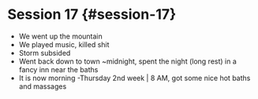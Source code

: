 # Session 17 {#session-17}

* We went up the mountain  
* We played music, killed shit  
* Storm subsided  
* Went back down to town \~midnight, spent the night (long rest) in a fancy inn near the baths  
* It is now morning \-Thursday 2nd week | 8 AM, got some nice hot baths and massages
